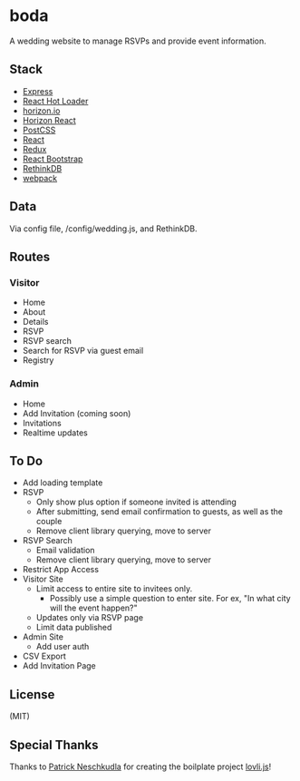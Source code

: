# boda
A wedding website to manage RSVPs and provide event information.

## Stack
*   [Express](https://expressjs.com/)
*   [React Hot Loader](https://github.com/gaearon/react-hot-loader)
*   [horizon.io](http://horizon.io/)
*   [Horizon React](https://github.com/flipace/horizon-react)
*   [PostCSS](https://github.com/postcss/postcss)
*   [React](https://facebook.github.io/react/)
*   [Redux](https://github.com/reactjs/redux)
*   [React Bootstrap](https://react-bootstrap.github.io/)
*   [RethinkDB](https://github.com/rethinkdb/horizon)
*   [webpack](https://github.com/webpack/webpack)


## Data
Via config file, /config/wedding.js, and RethinkDB.

## Routes
### Visitor
*   Home
*   About
*   Details
*   RSVP
*   RSVP search
 *   Search for RSVP via guest email
*   Registry

### Admin
*   Home
*   Add Invitation (coming soon)
*   Invitations
 *   Realtime updates

## To Do
*   Add loading template
*   RSVP
     * Only show plus option if someone invited is attending
     * After submitting, send email confirmation to guests, as well as the couple
     * Remove client library querying, move to server
*   RSVP Search
     * Email validation
     * Remove client library querying, move to server
*   Restrict App Access
 *   Visitor Site
     * Limit access to entire site to invitees only.
        * Possibly use a simple question to enter site. For ex, "In what city will the event happen?"
     * Updates only via RSVP page  
     * Limit data published
 *   Admin Site
     * Add user auth
*   CSV Export
*   Add Invitation Page

## License
(MIT)

## Special Thanks
Thanks to [Patrick Neschkudla](https://github.com/flipace) for creating the boilplate project [lovli.js](https://github.com/flipace/lovli.js)!
